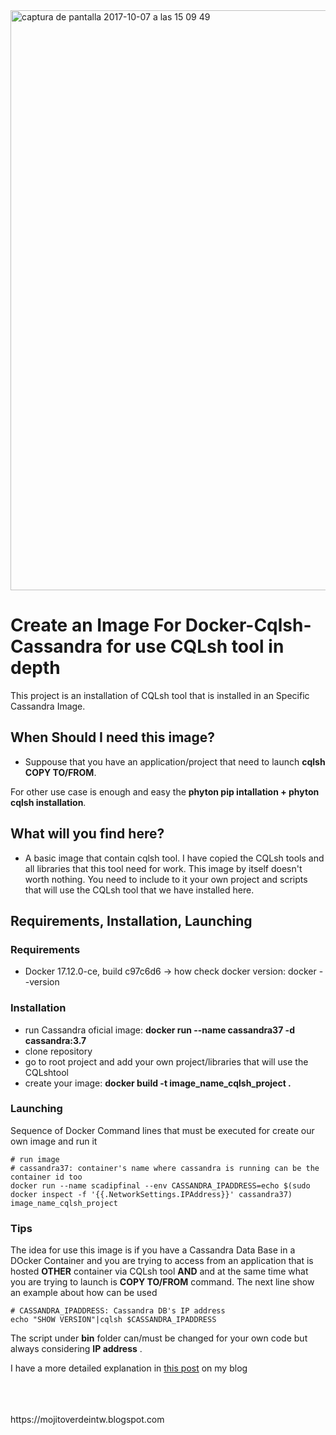 <img width="928" alt="captura de pantalla 2017-10-07 a las 15 09 49" src="https://user-images.githubusercontent.com/8100363/31313078-665da9a6-abcf-11e7-9266-932880ea6ed2.png">

# Create an Image For Docker-Cqlsh-Cassandra for use CQLsh tool in depth #

This project is an installation of CQLsh tool that is installed in an Specific Cassandra Image.

## When Should I need this image? ##

* Suppouse that you have an application/project that need to launch **cqlsh COPY TO/FROM**. 

For other use case is enough and easy the **phyton pip intallation + phyton cqlsh installation**.  

## What will you find here? ##

* A basic image that contain cqlsh tool. I have copied the CQLsh tools and all libraries that this tool need for work.
  This image by itself doesn't worth nothing. You need to include to it your own project and scripts that will use the CQLsh 
  tool that we have installed here. 
   
## Requirements, Installation, Launching ##

### Requirements ###

* Docker 17.12.0-ce, build c97c6d6 -> how check docker version: docker --version

### Installation ###

* run Cassandra oficial image: **docker run --name cassandra37 -d cassandra:3.7**
* clone repository
* go to root project and add your own project/libraries that will use the CQLshtool 
* create your image: **docker build -t image_name_cqlsh_project .**

### Launching ###

Sequence of Docker Command lines that must be executed for create our own image and run it 

```
# run image 
# cassandra37: container's name where cassandra is running can be the container id too 
docker run --name scadipfinal --env CASSANDRA_IPADDRESS=echo $(sudo docker inspect -f '{{.NetworkSettings.IPAddress}}' cassandra37) image_name_cqlsh_project

```
### Tips ###

The idea for use this image is if you have a Cassandra Data Base in a DOcker Container and you are trying to 
access from an application that is hosted **OTHER** container via CQLsh tool **AND** and at the same time what you 
are trying to launch is **COPY TO/FROM** command.
The next line show an example about how can be used 

```
# CASSANDRA_IPADDRESS: Cassandra DB's IP address 
echo "SHOW VERSION"|cqlsh $CASSANDRA_IPADDRESS

```
The script under **bin** folder can/must be changed for your own code but always considering **IP address** . 

I have a more detailed explanation in [this post](https://mojitoverdeintw.blogspot.com/2018/07/relationship-between-docker-cqlsh.html) on my blog


<br>
<br>
<br>
https://mojitoverdeintw.blogspot.com 

